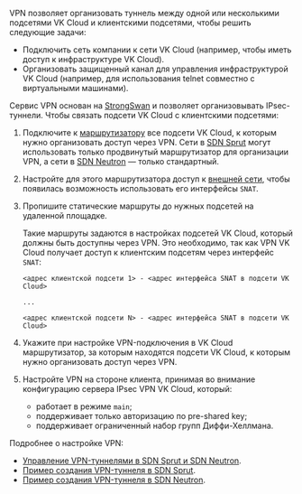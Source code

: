 VPN позволяет организовать туннель между одной или несколькими подсетями VK Cloud и клиентскими подсетями, чтобы решить следующие задачи:

- Подключить сеть компании к сети VK Cloud (например, чтобы иметь доступ к инфраструктуре VK Cloud).
- Организовать защищенный канал для управления инфраструктурой VK Cloud (например, для использования telnet совместно с виртуальными машинами).

Сервис VPN основан на [StrongSwan](https://www.strongswan.org) и позволяет организовывать IPsec-туннели. Чтобы связать подсети VK Cloud с клиентскими подсетями:

1. Подключите к [маршрутизатору](../router) все подсети VK Cloud, к которым нужно организовать доступ через VPN. Сети в [SDN Sprut](../sdn) могут использовать только продвинутый маршрутизатор для организации VPN, а сети в [SDN Neutron](../sdn) — только стандартный.

1. Настройте для этого маршрутизатора доступ к [внешней сети](../net-types#external_net), чтобы появилась возможность использовать его интерфейсы `SNAT`.

1. Пропишите статические маршруты до нужных подсетей на удаленной площадке.

   Такие маршруты задаются в настройках подсетей VK Cloud, который должны быть доступны через VPN. Это необходимо, так как VPN VK Cloud получает доступ к клиентским подсетям через интерфейс `SNAT`:

   ```text
   <адрес клиентской подсети 1> - <адрес интерфейса SNAT в подсети VK Cloud>

   ...
   
   <адрес клиентской подсети N> - <адрес интерфейса SNAT в подсети VK Cloud>
   ```

1. Укажите при настройке VPN-подключения в VK Cloud маршрутизатор, за которым находятся подсети VK Cloud, к которым нужно организовать доступ через VPN.

1. Настройте VPN на стороне клиента, принимая во внимание конфигурацию сервера IPsec VPN VK Cloud, который:

   - работает в режиме `main`;
   - поддерживает только авторизацию по pre-shared key;
   - поддерживает ограниченный набор групп Диффи-Хеллмана.

Подробнее о настройке VPN:

- [Управление VPN-туннелями в SDN Sprut и SDN Neutron](../../service-management/vpn/).
- [Пример создания VPN-туннеля в SDN Sprut](../../how-to-guides/advanced-router/).
- [Пример создания VPN-туннеля в SDN Neutron](../../how-to-guides/vpn-tunnel/).
